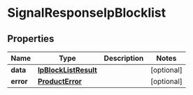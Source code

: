 

# SignalResponseIpBlocklist


## Properties

| Name | Type | Description | Notes |
|------------ | ------------- | ------------- | -------------|
|**data** | [**IpBlockListResult**](IpBlockListResult.md) |  |  [optional] |
|**error** | [**ProductError**](ProductError.md) |  |  [optional] |



